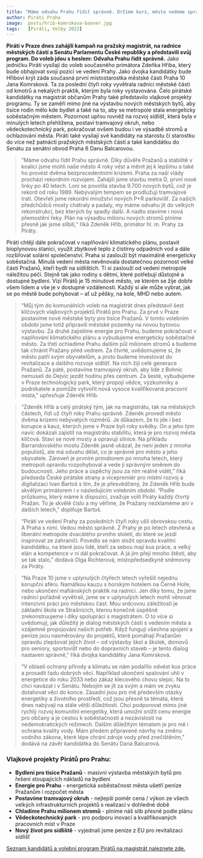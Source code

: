 ```yaml
---
title: "Máme odvahu Prahu řídit správně. Držíme kurz, město vedeme správným směrem"
author: Piráti Praha
image: 	posts/hrib-komrskova-banner.jpg
tags:   [Piráti, Volby 2022]
---
```


**Piráti v Praze dnes zahájili kampaň na pražský magistrát, na radnice městských částí a Senátu Parlamentu České republiky a představili svůj program. Do voleb jdou s heslem: Odvaha Prahu řídit správně.** Jako jedničku Piráti vysílají do voleb současného primátora Zdeňka Hřiba, který bude obhajovat svoji pozici ve vedení Prahy. Jako dvojka kandidátky bude Hřibovi krýt záda současná první místostarostka městské části Praha 10 Jana Komrsková. Ta za poslední čtyři roky vyvětrala radnici městské části od kmotrů a nekalých praktik, kterým byla roky vystavována. Čelo pirátské kandidátky na magistrát občanům Prahy také představilo vlajkové projekty programu. Ty se zaměří mimo jiné na výstavbu nových městských bytů, aby tisíce rodin mělo kde bydlet a také na to, aby se metropole stala energeticky soběstačným městem. Pozornost upřou rovněž na rozvoj sídlišť, která byla v minulých letech přehlížena, postaví tramvajový okruh, nebo vědeckotechnický park, pokračovat ovšem budou i ve výsadbě stromů a ochlazování města. Piráti také vysílají své kandidáty na starostu či starostku do více než patnácti pražských městských částí a také kandidátku do Senátu za senátní obvod Praha 6 Danu Balcarovou.

>“Máme odvahu řídit Prahu správně. Díky důvěře Pražanů a stabilitě v koalici jsme mohli naše město 4 roky vést a měnit jej k lepšímu a také ho provést dvěma bezprecedentními krizemi. Praha za naší vlády prochází rekordním rozvojem. Zahájili jsme stavbu metra D, první nové linky po 40 letech. Loni se povolila stavba 9.700 nových bytů, což je rekord od roku 1989. Nebývalým tempem se prodlužují tramvajové trati. Otevřeli jsme rekordní množství nových P+R parkovišť. Za našich předchůdců mosty chátraly a padaly, my máme odvahu jít do velkých rekonstrukcí, bez kterých by spadly další. A nadto stavíme i nová přemostění řeky. Plán na výsadbu milionu nových stromů plníme přesně jak jsme slíbili,“ říká Zdeněk Hřib, primátor hl. m. Prahy za Piráty.

Piráti chtějí dále pokračovat v naplňování klimatického plánu, postavit bioplynovou stanici, využít zbytkové teplo z čistírny odpadních vod a dále rozšiřovat solární společenství. Praha  si zaslouží být maximálně energeticky soběstačná. Minulá vedení města nevěnovala dostatečnou pozornost velké části Pražanů, kteří bydlí na sídlištích. Ti si zaslouží od vedení metropole náležitou péči. Stejně tak jako rodiny s dětmi, které potřebují důstojné a dostupné bydlení. Vizí Pirátů je 15 minutové město, ve kterém se žije dobře všem lidem a vše je v dostupné vzdálenosti. Každý si ale může vybrat, jak se po městě bude pohybovat – ať už pěšky, na kole, MHD nebo autem.

>“Můj tým do komunálních voleb na magistrát dnes představil šest klíčových vlajkových projektů Pirátů pro Prahu. Za prvé v Praze postavíme nové městské byty pro tisíce Pražanů. V tomto volebním období jsme totiž připravili městské pozemky na novou bytovou výstavbu. Za druhé zajistíme energie pro Prahu, budeme pokračovat v naplňování klimatického plánu a vybudujeme energeticky soběstačné město. Za třetí ochladíme Prahu dalším půl milionem stromů a budeme tak chránit  Pražany před vedrem. Za čtvrté, uvědomujeme si, že město patří svým obyvatelům, a proto budeme investovat do revitalizace a dalšího rozvoje sídlišť. Na nich žijí celé generace Pražanů. Za páté, postavíme tramvajový okruh, aby lidé z Bohnic nemuseli do Dejvic jezdit hodinu přes centrum. Za šesté, vybudujeme v Praze technologický park, který propojí vědce, výzkumníky a podnikatele a pomůže vytvořit nová vysoce kvalifikovaná pracovní místa,” upřesňuje Zdeněk Hřib. 

>“Zdeněk Hřib a celý pirátský tým, jak na magistrátu, tak na městských částech, řídí už čtyři roky Prahu správně. Zdeněk provedl město dvěma krizemi nebývalých rozměrů. Je důkazem, že to jde i bez korupce a kauz, kterých jsme v Praze byli roky svědky. On a jeho tým navíc dokázali zajistit na magistrátu stabilitu, která je pro rozvoj města klíčová. Staví se nové mosty a opravují silnice. Na příkladu Barrandovského mostu Zdeněk jasně ukázal, že není jeden z mnoha populistů, ale má odvahu dělat, co je správné pro město a jeho obyvatele. Zároveň je prvním primátorem po mnoha letech, který metropoli opravdu rozpohyboval a vede ji správným směrem do budoucnosti. Jeho práce a úspěchy jsou za ním reálně vidět,” říká předseda České pirátské strany a vicepremiér pro místní rozvoj a digitalizaci Ivan Bartoš s tím, že je přesvědčený, že Zdeněk Hřib bude skvělým primátorem i v následujícím volebním období. “Podle průzkumu, který máme k dispozici, zvažuje volit Piráty každý čtvrtý Pražan. To je skvělé číslo a my věříme, že Pražany nezklameme ani v dalších letech,” doplňuje Bartoš. 

>“Piráti ve vedení Prahy za posledních čtyři roky ušli obrovskou cestu. A Praha s nimi. Vedou město správně. Z Prahy je po letech otevřená a liberální metropole dvacátého prvního století, do které se jezdí inspirovat ze zahraničí. Povedlo se nám složit opravdu kvalitní kandidátku, na které jsou lidé, kteří za sebou mají kus práce, a velký elán a kompetence v ní dál pokračovat. A já jim přeji mnoho štěstí, aby se tak stalo,” dodává Olga Richterová, místopředsedkyně sněmovny za Piráty.

>“Na Praze 10 jsme v uplynulých čtyřech letech vyřešili nejednu korupční aféru. Namátkou kauzu s horským hotelem na Černé Hoře, nebo ukončení mafiánských praktik na radnici. Jen díky tomu, že jsme radnici pořádně vyvětrali, jsme se v uplynulých letech mohli věnovat intenzivní práci pro městskou část. Mou srdcovou záležitostí je základní škola ve Strašnicích, kterou konečně úspěšně zrekonstruujeme i díky spolupráci s magistrátem. O to více si uvědomuji, jak důležitý je dialog městských částí s vedením města a vzájemné propojování našich potřeb. Když fungují všechna spojení a peníze jsou  nasměrovány do projektů, které pomáhají Pražanům opravdu zlepšovat jejich život – od výstavby škol a školek, domovů pro seniory, sportovišť nebo do dopravních staveb – je tento dialog nastaven správně,” říká dvojka kandidátky Jana Komrsková.

>“V oblasti ochrany přírody a klimatu se nám podařilo odvést kus práce a prosadit řadu dobrých věcí. Například ukončení spalování uhlí v energetice do roku 2033 nebo zákaz klecového chovu slepic. Na to chci navázat i v Senátu. Nebojím se jít za svým a mám ve zvyku dotahovat věci do konce. Zásadní jsou pro mě především otázky energetiky a životního prostředí, což jsou přesně ta témata, která dnes nabývají na stále větší důležitosti. Chci podporovat mimo jiné rychlý rozvoj komunitní energetiky, která umožní snížit cenu energie pro občany a je cestou k soběstačnosti a nezávislosti na nedemokratických režimech. Dalším důležitým tématem je pro mě i ochrana kvality vody. Mám předem připravené návrhy na změnu vodního zákona, které lépe chrání zdroje vody před znečištěním,” dodává na závěr kandidátka do Senátu Dana Balcarová. 

### Vlajkové projekty Pirátů pro Prahu: 

- **Bydlení pro tisíce Pražanů** - masivní výstavba městských bytů pro řešení stoupajících nákladů na bydlení
- **Energie pro Prahu** - energetická soběstačnost města ušetří peníze Pražanům i rozpočet města
- **Postavíme tramvajový okruh** - nejlepší poměr cena / výkon ze všech velkých infrastrukturních projektů s realizací v dohledné době
- **Chladíme Prahu milionem stromů** - plníme náš slib přesně podle plánu
- **Vědeckotechnický park** - pro podporu inovací a kvalifikovaných pracovních míst v Praze
- **Nový život pro sídliště** - vyjednali jsme peníze z EU pro revitalizaci sídlišť

[Seznam kandidátů a volební program Pirátů na magistrát naleznete zde.](https://praha.pirati.cz/volby/2022-komunalni.html)